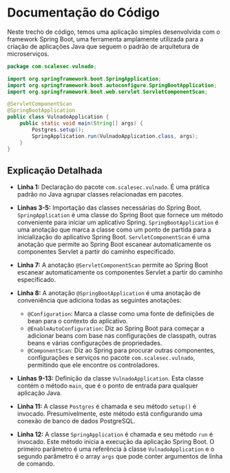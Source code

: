 # Documentação do Código

Neste trecho de código, temos uma aplicação simples desenvolvida com o framework Spring Boot, uma ferramenta amplamente utilizada para a criação de aplicações Java que seguem o padrão de arquitetura de microserviços.

```java
package com.scalesec.vulnado;

import org.springframework.boot.SpringApplication;
import org.springframework.boot.autoconfigure.SpringBootApplication;
import org.springframework.boot.web.servlet.ServletComponentScan;

@ServletComponentScan
@SpringBootApplication
public class VulnadoApplication {
	public static void main(String[] args) {
		Postgres.setup();
		SpringApplication.run(VulnadoApplication.class, args);
	}
}
```

## Explicação Detalhada

- **Linha 1:** Declaração do pacote `com.scalesec.vulnado`. É uma prática padrão no Java agrupar classes relacionadas em pacotes.

- **Linhas 3-5:** Importação das classes necessárias do Spring Boot. `SpringApplication` é uma classe do Spring Boot que fornece um método conveniente para iniciar um aplicativo Spring. `SpringBootApplication` é uma anotação que marca a classe como um ponto de partida para a inicialização do aplicativo Spring Boot. `ServletComponentScan` é uma anotação que permite ao Spring Boot escanear automaticamente os componentes Servlet a partir do caminho especificado.

- **Linha 7:** A anotação `@ServletComponentScan` permite ao Spring Boot escanear automaticamente os componentes Servlet a partir do caminho especificado.

- **Linha 8:** A anotação `@SpringBootApplication` é uma anotação de conveniência que adiciona todas as seguintes anotações:
  - `@Configuration`: Marca a classe como uma fonte de definições de bean para o contexto do aplicativo.
  - `@EnableAutoConfiguration`: Diz ao Spring Boot para começar a adicionar beans com base nas configurações de classpath, outras beans e várias configurações de propriedades.
  - `@ComponentScan`: Diz ao Spring para procurar outras componentes, configurações e serviços no pacote `com.scalesec.vulnado`, permitindo que ele encontre os controladores.

- **Linhas 9-13:** Definição da classe `VulnadoApplication`. Esta classe contém o método `main`, que é o ponto de entrada para qualquer aplicação Java. 

- **Linha 11:** A classe `Postgres` é chamada e seu método `setup()` é invocado. Presumivelmente, este método está configurando uma conexão de banco de dados PostgreSQL.

- **Linha 12:** A classe `SpringApplication` é chamada e seu método `run` é invocado. Este método inicia a execução da aplicação Spring Boot. O primeiro parâmetro é uma referência à classe `VulnadoApplication` e o segundo parâmetro é o array `args` que pode conter argumentos de linha de comando.